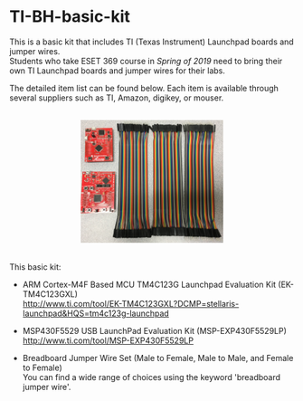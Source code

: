 # TI-BH-basic-kit

This is a basic kit that includes TI (Texas Instrument) Launchpad boards and jumper wires.  <br />
Students who take ESET 369 course in *Spring of 2019* need to bring their own TI Launchpad boards and jumper wires for their labs. <br />

The detailed item list can be found below. Each item is available through several suppliers such as TI, Amazon, digikey, or mouser. <br />

 <br />
<center><img src="./pic.jpg" width =50%></center>
 <br />

This basic kit:

- ARM Cortex-M4F Based MCU TM4C123G Launchpad Evaluation Kit (EK-TM4C123GXL) <br />
http://www.ti.com/tool/EK-TM4C123GXL?DCMP=stellaris-launchpad&HQS=tm4c123g-launchpad

- MSP430F5529 USB LaunchPad Evaluation Kit (MSP-EXP430F5529LP) <br />
http://www.ti.com/tool/MSP-EXP430F5529LP

- Breadboard Jumper Wire Set (Male to Female, Male to Male, and Female to Female)  <br />
You can find a wide range of choices using the keyword 'breadboard jumper wire'.
